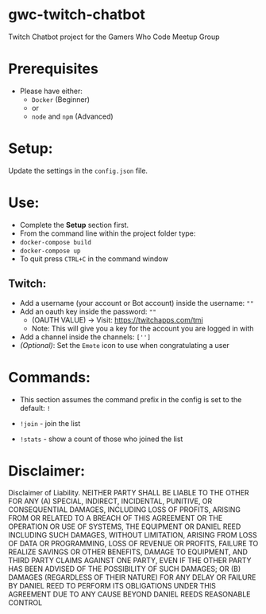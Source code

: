 # gwc-twitch-chatbot
Twitch Chatbot project for the Gamers Who Code Meetup Group

# Prerequisites
* Please have either:
    * `Docker` (Beginner)
    * or 
    * `node` and `npm` (Advanced)

# Setup:
Update the settings in the `config.json` file.

# Use:
* Complete the **Setup** section first.
* From the command line within the project folder type:
* `docker-compose build`
* `docker-compose up`
* To quit press `CTRL+C` in the command window

## Twitch:
* Add a username (your account or Bot account) inside the username: `""`
* Add an oauth key inside the password: `""` 
    * (OAUTH VALUE) -> Visit: https://twitchapps.com/tmi
    * Note: This will give you a key for the account you are logged in with
* Add a channel inside the channels: `['']`
* _(Optional)_: Set the `Emote` icon to use when congratulating a user

# Commands:
* This section assumes the command prefix in the config is set to the default: `!`

* `!join` - join the list
* `!stats` - show a count of those who joined the list

# Disclaimer:
Disclaimer of Liability. NEITHER PARTY SHALL BE LIABLE TO THE OTHER FOR ANY (A) SPECIAL, INDIRECT, INCIDENTAL, PUNITIVE, OR CONSEQUENTIAL DAMAGES, INCLUDING LOSS OF PROFITS, ARISING FROM OR RELATED TO A BREACH OF THIS AGREEMENT OR THE OPERATION OR USE OF SYSTEMS, THE EQUIPMENT OR DANIEL REED INCLUDING SUCH DAMAGES, WITHOUT LIMITATION, ARISING FROM LOSS OF DATA OR PROGRAMMING, LOSS OF REVENUE OR PROFITS, FAILURE TO REALIZE SAVINGS OR OTHER BENEFITS, DAMAGE TO EQUIPMENT, AND THIRD PARTY CLAIMS AGAINST ONE PARTY, EVEN IF THE OTHER PARTY HAS BEEN ADVISED OF THE POSSIBILITY OF SUCH DAMAGES; OR (B) DAMAGES (REGARDLESS OF THEIR NATURE) FOR ANY DELAY OR FAILURE BY DANIEL REED TO PERFORM ITS OBLIGATIONS UNDER THIS AGREEMENT DUE TO ANY CAUSE BEYOND DANIEL REEDS REASONABLE CONTROL 